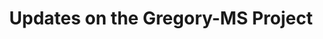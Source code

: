 ---
title: Updates on the Gregory-MS Project 
description: Our efforts to push Multiple Sclerosis research forward
menu:
  main:
    name: News
    weight: 9
resources:
  - src: pexels-brotin-biswas-518543.jpeg
    name: header
options:
  header: mini
  navbar: navbar navbar-expand-lg bg-white fixed-top font-weight-bold
---